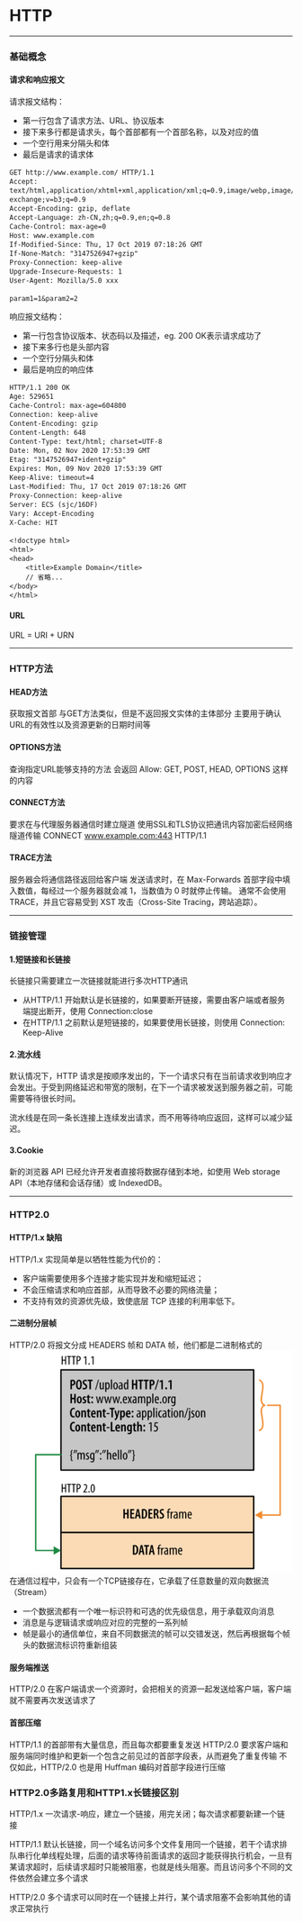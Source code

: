 # HTTP
***
### 基础概念
#### 请求和响应报文
请求报文结构：
* 第一行包含了请求方法、URL、协议版本
* 接下来多行都是请求头，每个首部都有一个首部名称，以及对应的值
* 一个空行用来分隔头和体
* 最后是请求的请求体
```
GET http://www.example.com/ HTTP/1.1
Accept: text/html,application/xhtml+xml,application/xml;q=0.9,image/webp,image/apng,*/*;q=0.8,application/signed-exchange;v=b3;q=0.9
Accept-Encoding: gzip, deflate
Accept-Language: zh-CN,zh;q=0.9,en;q=0.8
Cache-Control: max-age=0
Host: www.example.com
If-Modified-Since: Thu, 17 Oct 2019 07:18:26 GMT
If-None-Match: "3147526947+gzip"
Proxy-Connection: keep-alive
Upgrade-Insecure-Requests: 1
User-Agent: Mozilla/5.0 xxx

param1=1&param2=2
```
响应报文结构：
* 第一行包含协议版本、状态码以及描述，eg. 200 OK表示请求成功了
* 接下来多行也是头部内容
* 一个空行分隔头和体
* 最后是响应的响应体
```
HTTP/1.1 200 OK
Age: 529651
Cache-Control: max-age=604800
Connection: keep-alive
Content-Encoding: gzip
Content-Length: 648
Content-Type: text/html; charset=UTF-8
Date: Mon, 02 Nov 2020 17:53:39 GMT
Etag: "3147526947+ident+gzip"
Expires: Mon, 09 Nov 2020 17:53:39 GMT
Keep-Alive: timeout=4
Last-Modified: Thu, 17 Oct 2019 07:18:26 GMT
Proxy-Connection: keep-alive
Server: ECS (sjc/16DF)
Vary: Accept-Encoding
X-Cache: HIT

<!doctype html>
<html>
<head>
    <title>Example Domain</title>
	// 省略... 
</body>
</html>
```
#### URL
URL = URI + URN
***
### HTTP方法
#### HEAD方法
获取报文首部
与GET方法类似，但是不返回报文实体的主体部分
主要用于确认URL的有效性以及资源更新的日期时间等

#### OPTIONS方法
查询指定URL能够支持的方法
会返回 Allow: GET, POST, HEAD, OPTIONS 这样的内容

#### CONNECT方法
要求在与代理服务器通信时建立隧道
使用SSL和TLS协议把通讯内容加密后经网络隧道传输
CONNECT www.example.com:443 HTTP/1.1

#### TRACE方法
服务器会将通信路径返回给客户端
发送请求时，在 Max-Forwards 首部字段中填入数值，每经过一个服务器就会减 1，当数值为 0 时就停止传输。
通常不会使用 TRACE，并且它容易受到 XST 攻击（Cross-Site Tracing，跨站追踪）。
***

### 链接管理
#### 1.短链接和长链接
长链接只需要建立一次链接就能进行多次HTTP通讯
* 从HTTP/1.1 开始默认是长链接的，如果要断开链接，需要由客户端或者服务端提出断开，使用 Connection:close
* 在HTTP/1.1 之前默认是短链接的，如果要使用长链接，则使用 Connection: Keep-Alive
  
#### 2.流水线
默认情况下，HTTP 请求是按顺序发出的，下一个请求只有在当前请求收到响应才会发出。于受到网络延迟和带宽的限制，在下一个请求被发送到服务器之前，可能需要等待很长时间。

流水线是在同一条长连接上连续发出请求，而不用等待响应返回，这样可以减少延迟。

#### 3.Cookie
新的浏览器 API 已经允许开发者直接将数据存储到本地，如使用 Web storage API（本地存储和会话存储）或 IndexedDB。
***
### HTTP2.0
#### HTTP/1.x 缺陷
HTTP/1.x 实现简单是以牺牲性能为代价的：

* 客户端需要使用多个连接才能实现并发和缩短延迟；
* 不会压缩请求和响应首部，从而导致不必要的网络流量；
* 不支持有效的资源优先级，致使底层 TCP 连接的利用率低下。

#### 二进制分层帧
HTTP/2.0 将报文分成 HEADERS 帧和 DATA 帧，他们都是二进制格式的
![avatar](../static/二进制帧.png)
在通信过程中，只会有一个TCP链接存在，它承载了任意数量的双向数据流（Stream）
* 一个数据流都有一个唯一标识符和可选的优先级信息，用于承载双向消息
* 消息是与逻辑请求或响应对应的完整的一系列帧
* 帧是最小的通信单位，来自不同数据流的帧可以交错发送，然后再根据每个帧头的数据流标识符重新组装

#### 服务端推送
HTTP/2.0 在客户端请求一个资源时，会把相关的资源一起发送给客户端，客户端就不需要再次发送请求了

#### 首部压缩
HTTP/1.1 的首部带有大量信息，而且每次都要重复发送
HTTP/2.0 要求客户端和服务端同时维护和更新一个包含之前见过的首部字段表，从而避免了重复传输
不仅如此，HTTP/2.0 也是用 Huffman 编码对首部字段进行压缩

### HTTP2.0多路复用和HTTP1.x长链接区别
HTTP/1.x 一次请求-响应，建立一个链接，用完关闭；每次请求都要新建一个链接

HTTP/1.1 默认长链接，同一个域名访问多个文件复用同一个链接，若干个请求排队串行化单线程处理，后面的请求等待前面请求的返回才能获得执行机会，一旦有某请求超时，后续请求超时只能被阻塞，也就是线头阻塞。而且访问多个不同的文件依然会建立多个请求

HTTP/2.0 多个请求可以同时在一个链接上并行，某个请求阻塞不会影响其他的请求正常执行